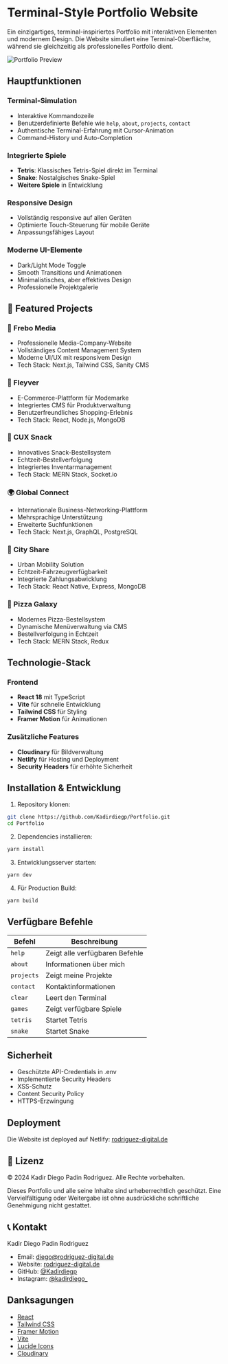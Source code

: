 # Terminal-Style Portfolio Website

Ein einzigartiges, terminal-inspiriertes Portfolio mit interaktiven Elementen und modernem Design. Die Website simuliert eine Terminal-Oberfläche, während sie gleichzeitig als professionelles Portfolio dient.

![Portfolio Preview](https://res.cloudinary.com/dwxoapjlq/image/upload/v1735754801/portfolio/portfolio/Angel.jpg)

## Hauptfunktionen

### Terminal-Simulation
- Interaktive Kommandozeile
- Benutzerdefinierte Befehle wie `help`, `about`, `projects`, `contact`
- Authentische Terminal-Erfahrung mit Cursor-Animation
- Command-History und Auto-Completion

### Integrierte Spiele
- **Tetris**: Klassisches Tetris-Spiel direkt im Terminal
- **Snake**: Nostalgisches Snake-Spiel
- **Weitere Spiele** in Entwicklung

### Responsive Design
- Vollständig responsive auf allen Geräten
- Optimierte Touch-Steuerung für mobile Geräte
- Anpassungsfähiges Layout

### Moderne UI-Elemente
- Dark/Light Mode Toggle
- Smooth Transitions und Animationen
- Minimalistisches, aber effektives Design
- Professionelle Projektgalerie

## 🌟 Featured Projects

### 🎥 Frebo Media
- Professionelle Media-Company-Website
- Vollständiges Content Management System
- Moderne UI/UX mit responsivem Design
- Tech Stack: Next.js, Tailwind CSS, Sanity CMS

### 👕 Fleyver
- E-Commerce-Plattform für Modemarke
- Integriertes CMS für Produktverwaltung
- Benutzerfreundliches Shopping-Erlebnis
- Tech Stack: React, Node.js, MongoDB

### 🍿 CUX Snack
- Innovatives Snack-Bestellsystem
- Echtzeit-Bestellverfolgung
- Integriertes Inventarmanagement
- Tech Stack: MERN Stack, Socket.io

### 🌍 Global Connect
- Internationale Business-Networking-Plattform
- Mehrsprachige Unterstützung
- Erweiterte Suchfunktionen
- Tech Stack: Next.js, GraphQL, PostgreSQL

### 🚗 City Share
- Urban Mobility Solution
- Echtzeit-Fahrzeugverfügbarkeit
- Integrierte Zahlungsabwicklung
- Tech Stack: React Native, Express, MongoDB

### 🍕 Pizza Galaxy
- Modernes Pizza-Bestellsystem
- Dynamische Menüverwaltung via CMS
- Bestellverfolgung in Echtzeit
- Tech Stack: MERN Stack, Redux

## Technologie-Stack

### Frontend
- **React 18** mit TypeScript
- **Vite** für schnelle Entwicklung
- **Tailwind CSS** für Styling
- **Framer Motion** für Animationen

### Zusätzliche Features
- **Cloudinary** für Bildverwaltung
- **Netlify** für Hosting und Deployment
- **Security Headers** für erhöhte Sicherheit

## Installation & Entwicklung

1. Repository klonen:
```bash
git clone https://github.com/Kadirdiegp/Portfolio.git
cd Portfolio
```

2. Dependencies installieren:
```bash
yarn install
```

3. Entwicklungsserver starten:
```bash
yarn dev
```

4. Für Production Build:
```bash
yarn build
```

## Verfügbare Befehle

| Befehl | Beschreibung |
|--------|--------------|
| `help` | Zeigt alle verfügbaren Befehle |
| `about` | Informationen über mich |
| `projects` | Zeigt meine Projekte |
| `contact` | Kontaktinformationen |
| `clear` | Leert den Terminal |
| `games` | Zeigt verfügbare Spiele |
| `tetris` | Startet Tetris |
| `snake` | Startet Snake |

## Sicherheit

- Geschützte API-Credentials in .env
- Implementierte Security Headers
- XSS-Schutz
- Content Security Policy
- HTTPS-Erzwingung

## Deployment

Die Website ist deployed auf Netlify:
[rodriguez-digital.de](https://rodriguez-digital.de)

## 📄 Lizenz

© 2024 Kadir Diego Padin Rodriguez. Alle Rechte vorbehalten.

Dieses Portfolio und alle seine Inhalte sind urheberrechtlich geschützt. Eine Vervielfältigung oder Weitergabe ist ohne ausdrückliche schriftliche Genehmigung nicht gestattet.

## 📞 Kontakt

Kadir Diego Padin Rodriguez
- Email: diego@rodriguez-digital.de
- Website: [rodriguez-digital.de](https://rodriguez-digital.de)
- GitHub: [@Kadirdiegp](https://github.com/Kadirdiegp)
- Instagram: [@kadirdiego_](https://instagram.com/kadirdiego_)

## Danksagungen

- [React](https://reactjs.org/)
- [Tailwind CSS](https://tailwindcss.com/)
- [Framer Motion](https://www.framer.com/motion/)
- [Vite](https://vitejs.dev/)
- [Lucide Icons](https://lucide.dev/)
- [Cloudinary](https://cloudinary.com/)
